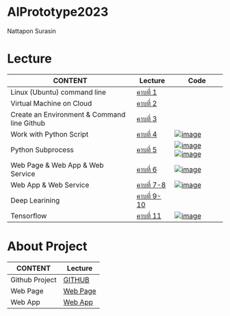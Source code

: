 # AIPrototype2023
Nattapon Surasin

# Lecture
|CONTENT | Lecture| Code|
|----- | ------ |-----|
Linux (Ubuntu) command line | [คาบที่ 1](https://github.com/nattapon44/AIPrototype2023/blob/main/lecture/%E0%B8%84%E0%B8%B2%E0%B8%9A%E0%B8%97%E0%B8%B5%E0%B9%88%201.txt)
Virtual Machine on Cloud | [คาบที่ 2](https://github.com/nattapon44/AIPrototype2023/blob/main/lecture/%E0%B8%84%E0%B8%B2%E0%B8%9A%E0%B8%97%E0%B8%B5%E0%B9%88%202.txt)
Create an Environment & Command line Github | [คาบที่ 3](https://github.com/nattapon44/AIPrototype2023/blob/main/lecture/%E0%B8%84%E0%B8%B2%E0%B8%9A%E0%B8%97%E0%B8%B5%E0%B9%88%203.txt)
Work with Python Script | [คาบที่ 4](https://github.com/nattapon44/AIPrototype2023/blob/main/lecture/%E0%B8%84%E0%B8%B2%E0%B8%9A%E0%B8%97%E0%B8%B5%E0%B9%88%204.txt)|[![image](https://www.iconattitude.com/icons/open_icon_library/apps/png/16/python2.5.png)](https://github.com/nattapon44/AIPrototype2023/blob/main/firstpy.py)
Python Subprocess | [คาบที่ 5](https://github.com/nattapon44/AIPrototype2023/blob/main/lecture/%E0%B8%84%E0%B8%B2%E0%B8%9A%E0%B8%97%E0%B8%B5%E0%B9%88%205.txt)|[![image](https://www.iconattitude.com/icons/open_icon_library/apps/png/16/python2.5.png)](https://github.com/nattapon44/AIPrototype2023/blob/main/python_subprocess.py) [![image](https://www.iconattitude.com/icons/open_icon_library/apps/png/16/python2.5.png)](https://github.com/nattapon44/AIPrototype2023/blob/main/python_subprocess_HW1.py)
Web Page & Web App & Web Service |[คาบที่ 6](https://github.com/nattapon44/AIPrototype2023/blob/main/lecture/%E0%B8%84%E0%B8%B2%E0%B8%9A%E0%B8%97%E0%B8%B5%E0%B9%88%206.txt)|[![image](https://www.iconattitude.com/icons/open_icon_library/apps/png/16/python2.5.png)](https://github.com/nattapon44/AIPrototype2023/blob/main/firstflask.py)
Web App & Web Service |[คาบที่ 7-8](https://github.com/nattapon44/AIPrototype2023/blob/main/lecture/%E0%B8%84%E0%B8%B2%E0%B8%9A%E0%B8%97%E0%B8%B5%E0%B9%88%207-8.txt)|[![image](https://i.imgur.com/Dx3FeOO.png)](https://github.com/nattapon44/AIPrototype2023/blob/main/web_service_request.ipynb)
Deep Learining |[คาบที่ 9-10](https://github.com/nattapon44/AIPrototype2023/blob/main/lecture/%E0%B8%84%E0%B8%B2%E0%B8%9A%E0%B8%97%E0%B8%B5%E0%B9%88-9-10.pdf)
Tensorflow | [คาบที่ 11](https://github.com/nattapon44/AIPrototype2023/blob/main/Tensorflow_(Deep_Learning_Implementation).ipynb)|[![image](https://i.imgur.com/Dx3FeOO.png)](https://github.com/nattapon44/AIPrototype2023/blob/main/Tensorflow_(Deep_Learning_Implementation).ipynb)

# About Project
|CONTENT | Lecture|
|----- | ------ |
Github Project | [GITHUB](https://github.com/nattapon44/time-table-project)
Web Page | [Web Page](https://nattapon44.github.io/time-table/)
Web App | [Web App](http://20.24.154.68:5001/)

